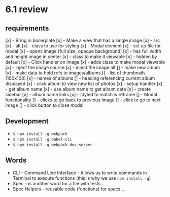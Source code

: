 # 6.1 review

## requirements
[x] - Bring in boilerplate
[x] - Make a view that has a single image
  [x] - src
  [x] - alt
  [x] - class to use for styling
[x] - Modal element
  [x] - set up file for modal
  [x] - opens image (full size, opaque background)
  [x] - has full width and height image in center
  [x] - class to make it viewable
  [x] - hidden by default
[x] - Click handler on image
 [x] - adds class to make modal viewable
 [x] - inject the image source
 [x] - inject the image alt
[] - make new album
  [x] - make data to hold refs to images/albums
  [] - list of thumbnails (100x100)
  [x] - names of albums
  [] - heading referencing current album displayed
[x] - click album to view new list of photos
  [x] - setup handler
  [x] - get album name
  [x] - use album name to get album data
[x] - create sidebar
  [x] - album name links
  [x] - styled to match wireframe
[] - Modal functionality
  [] - clicks to go back to previous image
  [] - click to go to next image
  [] - click button to close modal


## Development
  - `$ npm install -g webpack`
  - `$ npm install -g babel-cli`
  - `$ npm install -g webpack-dev-server`


## Words
  - CLI - Command Line Interface - Allows us to write commands in Terminal to execute functions (this is why we use `npm install -g`)
  - Spec - is another word for a file with tests...
  - Spec Helpers - reusable code (functions) for specs...
